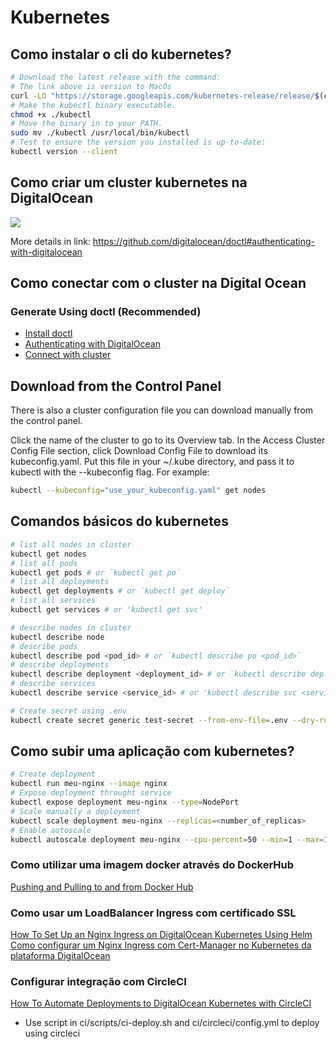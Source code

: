 # Kubernetes

## Como instalar o cli do kubernetes? 
```bash
# Download the latest release with the command:
# The link above is version to MacOs
curl -LO "https://storage.googleapis.com/kubernetes-release/release/$(curl -s https://storage.googleapis.com/kubernetes-release/release/stable.txt)/bin/darwin/amd64/kubectl" 
# Make the kubectl binary executable.
chmod +x ./kubectl
# Move the binary in to your PATH.
sudo mv ./kubectl /usr/local/bin/kubectl
# Test to ensure the version you installed is up-to-date:
kubectl version --client
```

## Como criar um cluster kubernetes na DigitalOcean
![](https://assets.digitalocean.com/articles/cart_64920/Create_DOKS.gif)

More details in link:  https://github.com/digitalocean/doctl#authenticating-with-digitalocean

## Como conectar com o cluster na Digital Ocean
### Generate Using doctl (Recommended)
* [Install doctl](https://github.com/digitalocean/doctl#installing-doctl)
* [Authenticating with DigitalOcean](https://github.com/digitalocean/doctl#authenticating-with-digitalocean)
* [Connect with cluster](https://www.digitalocean.com/docs/kubernetes/how-to/connect-to-cluster/#doctl)

## Download from the Control Panel
There is also a cluster configuration file you can download manually from the control panel.

Click the name of the cluster to go to its Overview tab. In the Access Cluster Config File section, click Download Config File to download its kubeconfig.yaml. Put this file in your ~/.kube directory, and pass it to kubectl with the --kubeconfig flag. For example:
```bash
kubectl --kubeconfig="use_your_kubeconfig.yaml" get nodes
```

## Comandos básicos do kubernetes

```bash
# list all nodes in cluster
kubectl get nodes
# list all pods
kubectl get pods # or `kubectl get po`
# list all deployments
kubectl get deployments # or `kubectl get deploy`
# list all services
kubectl get services # or 'kubectl get svc'

# describe nodes in cluster
kubectl describe node
# describe pods
kubectl describe pod <pod_id> # or `kubectl describe po <pod_id>`
# describe deployments
kubectl describe deployment <deployment_id> # or `kubectl describe deploy <deployment_id>`
# describe services
kubectl describe service <service_id> # or 'kubectl describe svc <service_id>'

# Create secret using .env
kubectl create secret generic test-secret --from-env-file=.env --dry-run -o yaml | kubectl apply -f -
```

## Como subir uma aplicação com kubernetes?


```bash
# Create deployment 
kubectl run meu-nginx --image nginx
# Expose deployment throught service
kubectl expose deployment meu-nginx --type=NodePort
# Scale manually a deployment
kubectl scale deployment meu-nginx --replicas=<number_of_replicas>
# Enable autoscale
kubectl autoscale deployment meu-nginx --cpu-percent=50 --min=1 --max=10
```

### Como utilizar uma imagem docker através do DockerHub
[Pushing and Pulling to and from Docker Hub](https://ropenscilabs.github.io/r-docker-tutorial/04-Dockerhub.html)

### Como usar um LoadBalancer Ingress com certificado SSL
[How To Set Up an Nginx Ingress on DigitalOcean Kubernetes Using Helm](https://www.digitalocean.com/community/tutorials/how-to-set-up-an-nginx-ingress-on-digitalocean-kubernetes-using-helm)
[Como configurar um Nginx Ingress com Cert-Manager no Kubernetes da plataforma DigitalOcean](https://www.digitalocean.com/community/tutorials/how-to-set-up-an-nginx-ingress-with-cert-manager-on-digitalocean-kubernetes-pt)

### Configurar integração com CircleCI
[How To Automate Deployments to DigitalOcean Kubernetes with CircleCI](https://www.digitalocean.com/community/tutorials/how-to-automate-deployments-to-digitalocean-kubernetes-with-circleci)

* Use script in ci/scripts/ci-deploy.sh and ci/circleci/config.yml to deploy using circleci